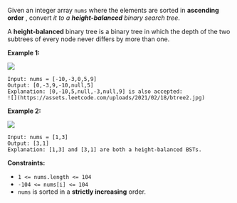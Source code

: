 Given an integer array `nums` where the elements are sorted in **ascending
order** , convert _it to a **height-balanced** binary search tree_.

A **height-balanced** binary tree is a binary tree in which the depth of the
two subtrees of every node never differs by more than one.



**Example 1:**

![](https://assets.leetcode.com/uploads/2021/02/18/btree1.jpg)

    
    
    Input: nums = [-10,-3,0,5,9]
    Output: [0,-3,9,-10,null,5]
    Explanation: [0,-10,5,null,-3,null,9] is also accepted:
    ![](https://assets.leetcode.com/uploads/2021/02/18/btree2.jpg)
    

**Example 2:**

![](https://assets.leetcode.com/uploads/2021/02/18/btree.jpg)

    
    
    Input: nums = [1,3]
    Output: [3,1]
    Explanation: [1,3] and [3,1] are both a height-balanced BSTs.
    



**Constraints:**

  * `1 <= nums.length <= 104`
  * `-104 <= nums[i] <= 104`
  * `nums` is sorted in a **strictly increasing** order.

